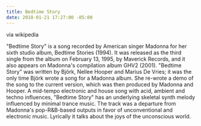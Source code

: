 ```yaml
---
title: Bedtime Story
date: 2018-01-21 17:27:00 -05:00
---
```


via wikipedia

"Bedtime Story" is a song recorded by American singer Madonna for her sixth studio album, Bedtime Stories (1994). It was released as the third single from the album on February 13, 1995, by Maverick Records, and it also appears on Madonna's compilation album GHV2 (2001). "Bedtime Story" was written by Björk, Nellee Hooper and Marius De Vries; it was the only time Björk wrote a song for a Madonna album. She re-wrote a demo of the song to the current version, which was then produced by Madonna and Hooper. A mid-tempo electronic and house song with acid, ambient and techno influences, "Bedtime Story" has an underlying skeletal synth melody influenced by minimal trance music. The track was a departure from Madonna's pop-R&B-based outputs in favor of unconventional and electronic music. Lyrically it talks about the joys of the unconscious world.